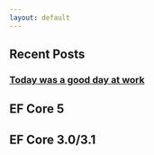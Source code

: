 ```yaml
---
layout: default
---
```


## Recent Posts

### [Today was a good day at work](_posts/2020-02-05-today-was-a-good-day-at-work.md)

## EF Core 5



## EF Core 3.0/3.1
